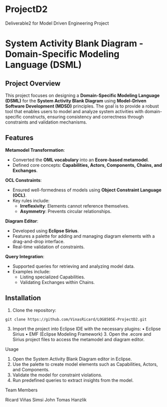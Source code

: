 # ProjectD2
 Deliverable2 for Model Driven Engineering Project

# **System Activity Blank Diagram - Domain-Specific Modeling Language (DSML)**

## **Project Overview**
This project focuses on designing a **Domain-Specific Modeling Language (DSML)** for the **System Activity Blank Diagram** using **Model-Driven Software Development (MDSD)** principles. The goal is to provide a robust tool that enables users to model and analyze system activities with domain-specific constructs, ensuring consistency and correctness through constraints and validation mechanisms.

## **Features**
**Metamodel Transformation**: 
  - Converted the **OML vocabulary** into an **Ecore-based metamodel**.
  - Defined core concepts: **Capabilities, Actors, Components, Chains, and Exchanges**.
  
**OCL Constraints**:
  - Ensured well-formedness of models using **Object Constraint Language (OCL)**.
  - Key rules include:
    - **Irreflexivity**: Elements cannot reference themselves.
    - **Asymmetry**: Prevents circular relationships.

**Diagram Editor**:
  - Developed using **Eclipse Sirius**.
  - Features a palette for adding and managing diagram elements with a drag-and-drop interface.
  - Real-time validation of constraints.

**Query Integration**:
  - Supported queries for retrieving and analyzing model data.
  - Examples include:
    - Listing specialized Capabilities.
    - Validating Exchanges within Chains.

## **Installation**
1. Clone the repository:
```
git clone https://github.com/VinasRicard/LOG8505E-ProjectD2.git
```
  

3.	Import the project into Eclipse IDE with the necessary plugins:
	•	Eclipse Sirius
	•	EMF (Eclipse Modeling Framework)
	3.	Open the .ecore and Sirius project files to access the metamodel and diagram editor.

Usage

1.	Open the System Activity Blank Diagram editor in Eclipse.
2.	Use the palette to create model elements such as Capabilities, Actors, and Components.
3.	Validate the model for constraint violations.
4.	Run predefined queries to extract insights from the model.

Team Members

Ricard Viñas
Simsi John
Tomas Hanzlik	
